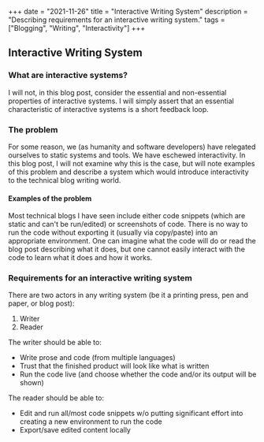 +++
date = "2021-11-26"
title = "Interactive Writing System"
description = "Describing requirements for an interactive writing system."
tags = ["Blogging", "Writing", "Interactivity"]
+++

## Interactive Writing System

### What are interactive systems?

I will not, in this blog post, consider the essential and non-essential properties of interactive systems.
I will simply assert that an essential characteristic of interactive systems is a short feedback loop.

### The problem

For some reason, we (as humanity and software developers) have relegated ourselves to static systems and tools.
We have eschewed interactivity. In this blog post, I will not examine why this is the case, but will note examples
of this problem and describe a system which would introduce interactivity to the technical blog writing world.

#### Examples of the problem

Most technical blogs I have seen include either code snippets (which are static and can't be run/edited) or screenshots of code.
There is no way to run the code without exporting it (usually via copy/paste) into an appropriate environment.
One can imagine what the code will do or read the blog post describing what it does, but one cannot easily
interact with the code to learn what it does and how it works.

### Requirements for an interactive writing system

There are two actors in any writing system (be it a printing press, pen and paper, or blog post):

1. Writer
2. Reader

The writer should be able to:

- Write prose and code (from multiple languages)
- Trust that the finished product will look like what is written
- Run the code live (and choose whether the code and/or its output will be shown)

The reader should be able to:

- Edit and run all/most code snippets w/o putting significant effort into creating a new environment to run the code
- Export/save edited content locally
